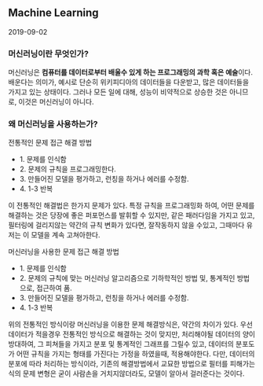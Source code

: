 <h2>Machine Learning</h2>
<p>2019-09-02</p>
<h3>머신러닝이란 무엇인가?</h3>
<p>머신러닝은 <strong>컴퓨터를 데이터로부터 배울수 있게 하는 프로그래밍의 과학 혹은 예술</strong>이다.
배운다는 의미가, 예시로 단순히 위키피디아의 데이터들을 다운받고, 많은 데이터들을 가지고 있는 상태이다. 그러나 모든 일에 대해, 성능이 비약적으로 상승한 것은 아니므로, 이것은 머신러닝이 아니다.
</p>
<h3>왜 머신러닝을 사용하는가?</h3>
<p>전통적인 문제 접근 해결 방법</p>
<ul>
	<li>1. 문제를 인식함</li>
	<li>2. 문제의 규칙을 프로그래밍한다.</li>
	<li>3. 만들어진 모델을 평가하고, 런칭을 하거나 에러를 수정함.</li>
	<li>4. 1-3 반복</li>
</ul>
<p>이 전통적인 해결법은 한가지 문제가 있다. 특정 규칙을 프로그래밍화 하여, 어떤 문제를 해결하는 것은 당장에 좋은 퍼포먼스를 발휘할 수 있지만, 같은 패러다임을 가지고 있고, 필터링에 걸리지않는 약간의 규칙 변화가 있다면, 잘작동하지 않을 수있고, 그때마다 유저는 이 모델을 계속 고쳐아한다.</p>

<p>머신러닝을 사용한 문제 접근 해결 방법</p>
<ul>
	<li>1. 문제를 인식함</li>
	<li>2. 문제의 규칙에 맞는 머신러닝 알고리즘으로 기하학적인 방법 및, 통계적인 방법으로, 접근하여 품.</li>
	<li>3. 만들어진 모델을 평가하고, 런칭을 하거나 에러를 수정함.</li>
	<li>4. 1-3 반복</li>
</ul>
<p>위의 전통적인 방식이랑 머신러닝을 이용한 문제 해결방식은, 약간의 차이가 있다. 우선 데이터가 적을경우 전통적인 방식으로 해결하는 것이 맞지만, 처리해야될 데이터의 양이 방대하여, 그 피쳐들을 가지고 분포 및 통계적인 그래프를 그릴수 있고, 데이터의 분포도가 어떤 규칙을 가지는 형태를 가진다는 가정을 하였을때, 적용해야한다. 다만, 데이터의 분포에 따라 처리하는 방식이라, 기존의 해결방법에서 교묘한 방법으로 필터를 피해가는 식의 문제 변형은 굳이 사람손을 거치지않더라도, 모델이 알아서 걸러준다는 것이다.</p>

